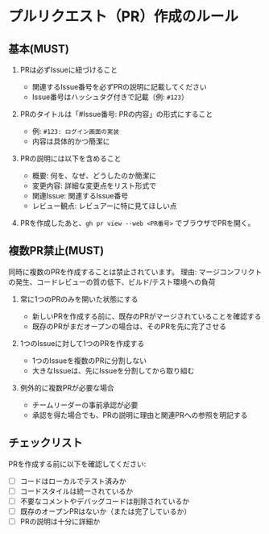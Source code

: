 # プルリクエスト（PR）作成のルール

## 基本(MUST)

1. PRは必ずIssueに紐づけること
   - 関連するIssue番号を必ずPRの説明に記載してください
   - Issue番号はハッシュタグ付きで記載（例: `#123`）

2. PRのタイトルは「#Issue番号: PRの内容」の形式にすること
   - 例: `#123: ログイン画面の実装`
   - 内容は具体的かつ簡潔に

3. PRの説明には以下を含めること
   - 概要: 何を、なぜ、どうしたのか簡潔に
   - 変更内容: 詳細な変更点をリスト形式で
   - 関連Issue: 関連するIssue番号
   - レビュー観点: レビュアーに特に見てほしい点

4. PRを作成したあと、`gh pr view --web <PR番号>` でブラウザでPRを開く。

## 複数PR禁止(MUST)

同時に複数のPRを作成することは禁止されています。
理由: マージコンフリクトの発生、コードレビューの質の低下、ビルド/テスト環境への負荷

1. 常に1つのPRのみを開いた状態にする
   - 新しいPRを作成する前に、既存のPRがマージされていることを確認する
   - 既存のPRがまだオープンの場合は、そのPRを先に完了させる

2. 1つのIssueに対して1つのPRを作成する
   - 1つのIssueを複数のPRに分割しない
   - 大きなIssueは、先にIssueを分割してから取り組む

3. 例外的に複数PRが必要な場合
   - チームリーダーの事前承認が必要
   - 承認を得た場合でも、PRの説明に理由と関連PRへの参照を明記する

## チェックリスト

PRを作成する前に以下を確認してください:

- [ ] コードはローカルでテスト済みか
- [ ] コードスタイルは統一されているか
- [ ] 不要なコメントやデバッグコードは削除されているか
- [ ] 既存のオープンPRはないか（または完了しているか）
- [ ] PRの説明は十分に詳細か
